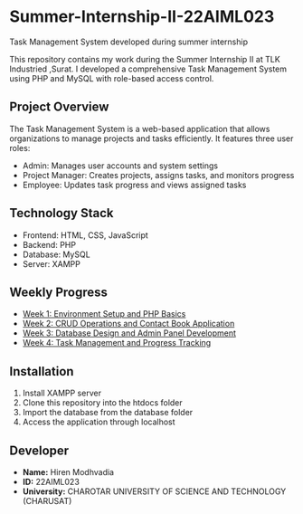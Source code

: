 # Summer-Internship-II-22AIML023

Task Management System developed during summer internship

This repository contains my work during the Summer Internship II at TLK Industried ,Surat. I developed a comprehensive Task Management System using PHP and MySQL with role-based access control.

## Project Overview
The Task Management System is a web-based application that allows organizations to manage projects and tasks efficiently. It features three user roles:
- Admin: Manages user accounts and system settings
- Project Manager: Creates projects, assigns tasks, and monitors progress
- Employee: Updates task progress and views assigned tasks

## Technology Stack
- Frontend: HTML, CSS, JavaScript
- Backend: PHP
- Database: MySQL
- Server: XAMPP

## Weekly Progress
- [Week 1: Environment Setup and PHP Basics](Week1.md)
- [Week 2: CRUD Operations and Contact Book Application](Week2.md)
- [Week 3: Database Design and Admin Panel Development](Week3.md)
- [Week 4: Task Management and Progress Tracking](Week4.md)

## Installation
1. Install XAMPP server
2. Clone this repository into the htdocs folder
3. Import the database from the database folder
4. Access the application through localhost

## Developer
- **Name:** Hiren Modhvadia
- **ID:** 22AIML023
- **University:** CHAROTAR UNIVERSITY OF SCIENCE AND TECHNOLOGY (CHARUSAT)
